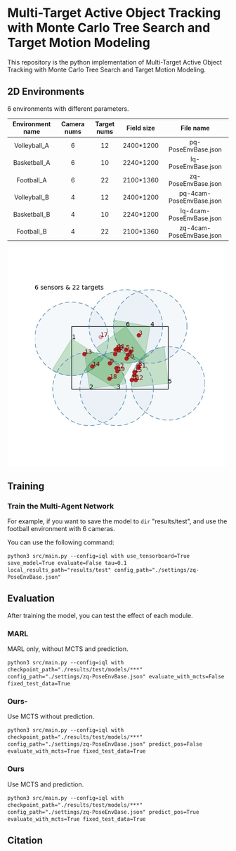 # Multi-Target Active Object Tracking with Monte Carlo Tree Search and Target Motion Modeling
This repository is the python implementation of Multi-Target Active Object Tracking with Monte Carlo Tree Search and Target Motion Modeling.

## 2D Environments
6 environments with different parameters.

| Environment name | Camera nums | Target nums | Field size | File name |
|:-----:|:-----:|:-----:|:-----:|:-----:|
| Volleyball_A | 6 | 12 | 2400*1200 | pq-PoseEnvBase.json |
| Basketball_A | 6 | 10 | 2240*1200 | lq-PoseEnvBase.json |
| Football_A | 6 | 22 | 2100*1360 | zq-PoseEnvBase.json |
| Volleyball_B | 4 | 12 | 2400*1200 | pq-4cam-PoseEnvBase.json |
| Basketball_B | 4 | 10 | 2240*1200 | lq-4cam-PoseEnvBase.json |
| Football_B | 4 | 22 | 2100*1360 | zq-4cam-PoseEnvBase.json |

![image](https://github.com/HopeChanger/ActiveObjectTracking/blob/master/render/output.jpg)

## Training
### Train the Multi-Agent Network
For example, if you want to save the model to `dir` "results/test", and use the football environment with 6 cameras.

You can use the following command:
```
python3 src/main.py --config=iql with use_tensorboard=True save_model=True evaluate=False tau=0.1 local_results_path="results/test" config_path="./settings/zq-PoseEnvBase.json"
```

## Evaluation
After training the model, you can test the effect of each module.
### MARL
MARL only, without MCTS and prediction.
```
python3 src/main.py --config=iql with checkpoint_path="./results/test/models/***" config_path="./settings/zq-PoseEnvBase.json" evaluate_with_mcts=False fixed_test_data=True
```

### Ours-
Use MCTS without prediction.
```
python3 src/main.py --config=iql with checkpoint_path="./results/test/models/***" config_path="./settings/zq-PoseEnvBase.json" predict_pos=False evaluate_with_mcts=True fixed_test_data=True
```

### Ours
Use MCTS and prediction.
```
python3 src/main.py --config=iql with checkpoint_path="./results/test/models/***" config_path="./settings/zq-PoseEnvBase.json" predict_pos=True evaluate_with_mcts=True fixed_test_data=True
```

## Citation

